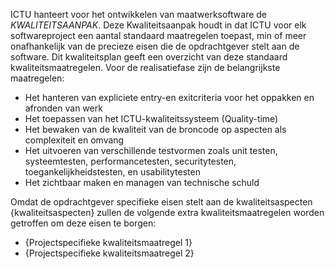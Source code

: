 ICTU hanteert voor het ontwikkelen van maatwerksoftware de $KWALITEITSAANPAK$. Deze Kwaliteitsaanpak houdt in dat ICTU voor elk softwareproject een aantal standaard maatregelen toepast, min of meer onafhankelijk van de precieze eisen die de opdrachtgever stelt aan de software. Dit kwaliteitsplan geeft een overzicht van deze standaard kwaliteitsmaatregelen. Voor de realisatiefase zijn de belangrijkste maatregelen:

* Het hanteren van expliciete entry-en exitcriteria voor het oppakken en afronden van werk
* Het toepassen van het ICTU-kwaliteitssysteem (Quality-time)
* Het bewaken van de kwaliteit van de broncode op aspecten als complexiteit en omvang
* Het uitvoeren van verschillende testvormen zoals unit testen, systeemtesten, performancetesten, securitytesten, toegankelijkheidstesten, en usabilitytesten
* Het zichtbaar maken en managen van technische schuld
  
Omdat de opdrachtgever specifieke eisen stelt aan de kwaliteitsaspecten {kwaliteitsaspecten} zullen de volgende extra kwaliteitsmaatregelen worden getroffen om deze eisen te borgen:
* {Projectspecifieke kwaliteitsmaatregel 1}
* {Projectspecifieke kwaliteitsmaatregel 2}
